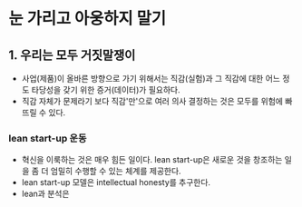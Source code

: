 # 눈 가리고 아웅하지 말기

## 1. 우리는 모두 거짓말쟁이

- 사업(제품)이 올바른 방향으로 가기 위해서는 직감(실험)과 그 직감에 대한 어느 정도 타당성을 갖기 위한 증거(데이터)가 필요하다.
- 직감 자체가 문제라기 보다 직감'만'으로 여러 의사 결정하는 것은 모두를 위험에 빠뜨릴 수 있다.

### lean start-up 운동

- 혁신을 이룩하는 것은 매우 힘든 일이다. lean start-up은 새로운 것을 창조하는 일을 좀 더 엄밀히 수행할 수 있는 체계를 제공한다.
- lean start-up 모델은 intellectual honesty를 추구한다.
- lean과 분석은
